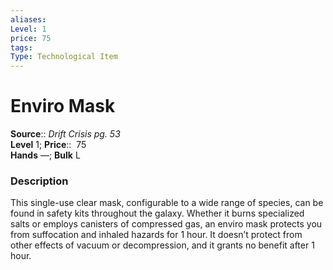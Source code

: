 ```yaml
---
aliases: 
Level: 1
price: 75
tags: 
Type: Technological Item
---
```


# Enviro Mask

**Source**:: _Drift Crisis pg. 53_  
**Level** 1;
**Price**::  75  
**Hands** —; **Bulk** L

### Description

This single-use clear mask, configurable to a wide range of species, can be found in safety kits throughout the galaxy. Whether it burns specialized salts or employs canisters of compressed gas, an enviro mask protects you from suffocation and inhaled hazards for 1 hour. It doesn’t protect from other effects of vacuum or decompression, and it grants no benefit after 1 hour.
